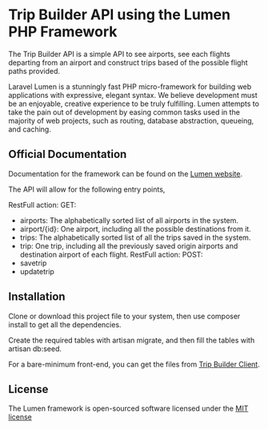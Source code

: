 # Trip Builder API using the Lumen PHP Framework

The Trip Builder API is a simple API to see airports, see each flights departing from an airport and construct trips based of the possible flight paths provided.

Laravel Lumen is a stunningly fast PHP micro-framework for building web applications with expressive, elegant syntax. We believe development must be an enjoyable, creative experience to be truly fulfilling. Lumen attempts to take the pain out of development by easing common tasks used in the majority of web projects, such as routing, database abstraction, queueing, and caching.

## Official Documentation

Documentation for the framework can be found on the [Lumen website](http://lumen.laravel.com/docs).

The API will allow for the following entry points,

RestFull action: GET:
- airports: The alphabetically sorted list of all airports in the system.
- airport/{id}: One airport, including all the possible destinations from it.
- trips: The alphabetically sorted list of all the trips saved in the system.
- trip: One trip, including all the previously saved origin airports and destination airport of each flight.
RestFull action: POST:
- savetrip
- updatetrip

## Installation

Clone or download this project file to your system, then use composer install to get all the dependencies.

Create the required tables with artisan migrate, and then fill the tables with artisan db:seed.

For a bare-minimum front-end, you can get the files from [Trip Builder Client](https://github.com/DrDelirium/TBC).

## License

The Lumen framework is open-sourced software licensed under the [MIT license](http://opensource.org/licenses/MIT)
